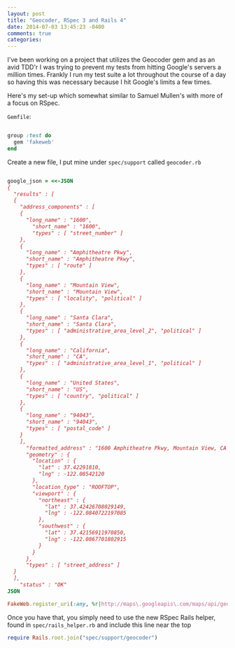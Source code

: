 ```yaml
---
layout: post
title: "Geocoder, RSpec 3 and Rails 4"
date: 2014-07-03 13:45:23 -0400
comments: true
categories: 
---
```


I've been working on a project that utilizes the Geocoder gem and as an avid
TDD'r I was trying to prevent my tests from hitting Google's servers a million
times.  Frankly I run my test suite a lot throughout the course of a day so
having this was necessary because I hit Google's limits a few times.

Here's my set-up which somewhat similar to Samuel Mullen's with more of a focus on RSpec.

`Gemfile`:
```ruby Gemfile

group :test do
  gem 'fakeweb'
end
```

Create a new file, I put mine under `spec/support` called `geocoder.rb`

```ruby geocoder.rb

google_json = <<-JSON
{
  "results" : [
  {
    "address_components" : [
    {
      "long_name" : "1600",
        "short_name" : "1600",
        "types" : [ "street_number" ]
    },
    {
      "long_name" : "Amphitheatre Pkwy",
      "short_name" : "Amphitheatre Pkwy",
      "types" : [ "route" ]
    },
    {
      "long_name" : "Mountain View",
      "short_name" : "Mountain View",
      "types" : [ "locality", "political" ]
    },
    {
      "long_name" : "Santa Clara",
      "short_name" : "Santa Clara",
      "types" : [ "administrative_area_level_2", "political" ]
    },
    {
      "long_name" : "California",
      "short_name" : "CA",
      "types" : [ "administrative_area_level_1", "political" ]
    },
    {
      "long_name" : "United States",
      "short_name" : "US",
      "types" : [ "country", "political" ]
    },
    {
      "long_name" : "94043",
      "short_name" : "94043",
      "types" : [ "postal_code" ]
    }
    ],
      "formatted_address" : "1600 Amphitheatre Pkwy, Mountain View, CA 94043, USA",
      "geometry" : {
        "location" : {
          "lat" : 37.42291810,
          "lng" : -122.08542120
        },
        "location_type" : "ROOFTOP",
        "viewport" : {
          "northeast" : {
            "lat" : 37.42426708029149,
            "lng" : -122.0840722197085
          },
          "southwest" : {
            "lat" : 37.42156911970850,
            "lng" : -122.0867701802915
          }
        }
      },
      "types" : [ "street_address" ]
  }
  ],
    "status" : "OK"
JSON

FakeWeb.register_uri(:any, %r|http://maps\.googleapis\.com/maps/api/geocode|, :body => google_json)
```

Once you have that, you simply need to use the new RSpec Rails helper, found in `spec/rails_helper.rb` and include this line near the top

```ruby rails_helper.rb
require Rails.root.join("spec/support/geocoder")
```
